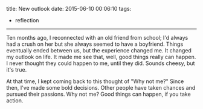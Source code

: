 title: New outlook
date: 2015-06-10 00:06:10
tags:
- reflection
---

Ten months ago, I reconnected with an old friend from school; I'd always had a crush on her but she always seemed to have a boyfriend. Things eventually ended between us, but the experience changed me. It changed my outlook on life. It made me see that, well, good things really can happen. I never thought they could happen to me, until they did. Sounds cheesy, but it's true.

At that time, I kept coming back to this thought of "Why not me?" Since then, I've made some bold decisions. Other people have taken chances and pursued their passions. Why not me? Good things can happen, if you take action.
